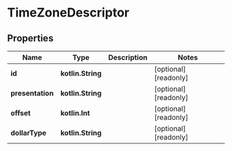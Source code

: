 
# TimeZoneDescriptor

## Properties
Name | Type | Description | Notes
------------ | ------------- | ------------- | -------------
**id** | **kotlin.String** |  |  [optional] [readonly]
**presentation** | **kotlin.String** |  |  [optional] [readonly]
**offset** | **kotlin.Int** |  |  [optional] [readonly]
**dollarType** | **kotlin.String** |  |  [optional] [readonly]



